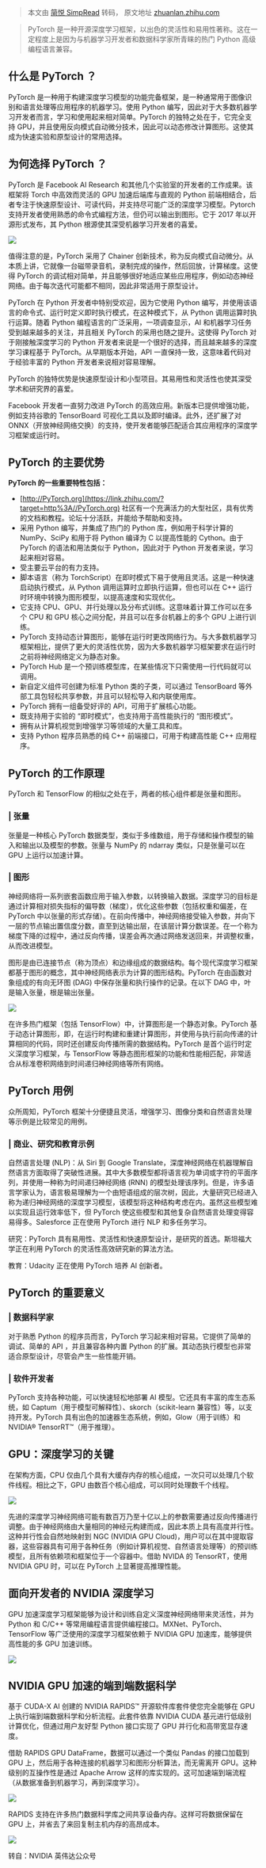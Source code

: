 > 本文由 [简悦 SimpRead](http://ksria.com/simpread/) 转码， 原文地址 [zhuanlan.zhihu.com](https://zhuanlan.zhihu.com/p/548584568)

> PyTorch 是一种开源深度学习框架，以出色的灵活性和易用性著称。这在一定程度上是因为与机器学习开发者和数据科学家所青睐的热门 Python 高级编程语言兼容。

**什么是 PyTorch ？**
-----------------

PyTorch 是一种用于构建深度学习模型的功能完备框架，是一种通常用于图像识别和语言处理等应用程序的机器学习。使用 Python 编写，因此对于大多数机器学习开发者而言，学习和使用起来相对简单。PyTorch 的独特之处在于，它完全支持 GPU，并且使用反向模式自动微分技术，因此可以动态修改计算图形。这使其成为快速实验和原型设计的常用选择。

**为何选择 PyTorch ？**
------------------

PyTorch 是 Facebook AI Research 和其他几个实验室的开发者的工作成果。该框架将 Torch 中高效而灵活的 GPU 加速后端库与直观的 Python 前端相结合，后者专注于快速原型设计、可读代码，并支持尽可能广泛的深度学习模型。Pytorch 支持开发者使用熟悉的命令式编程方法，但仍可以输出到图形。它于 2017 年以开源形式发布，其 Python 根源使其深受机器学习开发者的喜爱。

![](https://pic4.zhimg.com/v2-33c2659ec488de2ca46f3bfd7e6a7f77_b.jpg)

值得注意的是，PyTorch 采用了 Chainer 创新技术，称为反向模式自动微分。从本质上讲，它就像一台磁带录音机，录制完成的操作，然后回放，计算梯度。这使得 PyTorch 的调试相对简单，并且能够很好地适应某些应用程序，例如动态神经网络。由于每次迭代可能都不相同，因此非常适用于原型设计。

PyTorch 在 Python 开发者中特别受欢迎，因为它使用 Python 编写，并使用该语言的命令式、运行时定义即时执行模式，在这种模式下，从 Python 调用运算时执行运算。随着 Python 编程语言的广泛采用，一项调查显示，AI 和机器学习任务受到越来越多的关注，并且相关 PyTorch 的采用也随之提升。这使得 PyTorch 对于刚接触深度学习的 Python 开发者来说是一个很好的选择，而且越来越多的深度学习课程基于 PyTorch。从早期版本开始，API 一直保持一致，这意味着代码对于经验丰富的 Python 开发者来说相对容易理解。

PyTorch 的独特优势是快速原型设计和小型项目。其易用性和灵活性也使其深受学术和研究界的喜爱。

Facebook 开发者一直努力改进 PyTorch 的高效应用。新版本已提供增强功能，例如支持谷歌的 TensorBoard 可视化工具以及即时编译。此外，还扩展了对 ONNX（开放神经网络交换）的支持，使开发者能够匹配适合其应用程序的深度学习框架或运行时。

**PyTorch 的主要优势**
-----------------

**PyTorch 的一些重要特性包括：**

*   [http://PyTorch.org](https://link.zhihu.com/?target=http%3A//PyTorch.org) 社区有一个充满活力的大型社区，具有优秀的文档和教程。论坛十分活跃，并能给予帮助和支持。
*   采用 Python 编写，并集成了热门的 Python 库，例如用于科学计算的 NumPy、SciPy 和用于将 Python 编译为 C 以提高性能的 Cython。由于 PyTorch 的语法和用法类似于 Python，因此对于 Python 开发者来说，学习起来相对容易。
*   受主要云平台的有力支持。
*   脚本语言（称为 TorchScript）在即时模式下易于使用且灵活。这是一种快速启动执行模式，从 Python 调用运算时立即执行运算，但也可以在 C++ 运行时环境中转换为图形模型，以提高速度和实现优化。
*   它支持 CPU、GPU、并行处理以及分布式训练。这意味着计算工作可以在多个 CPU 和 GPU 核心之间分配，并且可以在多台机器上的多个 GPU 上进行训练。
*   PyTorch 支持动态计算图形，能够在运行时更改网络行为。与大多数机器学习框架相比，提供了更大的灵活性优势，因为大多数机器学习框架要求在运行时之前将神经网络定义为静态对象。
*   PyTorch Hub 是一个预训练模型库，在某些情况下只需使用一行代码就可以调用。
*   新自定义组件可创建为标准 Python 类的子类，可以通过 TensorBoard 等外部工具包轻松共享参数，并且可以轻松导入和内联使用库。
*   PyTorch 拥有一组备受好评的 API，可用于扩展核心功能。
*   既支持用于实验的 “即时模式”，也支持用于高性能执行的 “图形模式”。
*   拥有从计算机视觉到增强学习等领域的大量工具和库。
*   支持 Python 程序员熟悉的纯 C++ 前端接口，可用于构建高性能 C++ 应用程序。

**PyTorch 的工作原理**
-----------------

PyTorch 和 TensorFlow 的相似之处在于，两者的核心组件都是张量和图形。

### **| 张量**

张量是一种核心 PyTorch 数据类型，类似于多维数组，用于存储和操作模型的输入和输出以及模型的参数。张量与 NumPy 的 ndarray 类似，只是张量可以在 GPU 上运行以加速计算。

### **| 图形**

神经网络将一系列嵌套函数应用于输入参数，以转换输入数据。深度学习的目标是通过计算相对损失指标的偏导数（梯度），优化这些参数（包括权重和偏差，在 PyTorch 中以张量的形式存储）。在前向传播中，神经网络接受输入参数，并向下一层的节点输出置信度分数，直至到达输出层，在该层计算分数误差。在一个称为梯度下降的过程中，通过反向传播，误差会再次通过网络发送回来，并调整权重，从而改进模型。

图形是由已连接节点（称为顶点）和边缘组成的数据结构。每个现代深度学习框架都基于图形的概念，其中神经网络表示为计算的图形结构。PyTorch 在由函数对象组成的有向无环图 (DAG) 中保存张量和执行操作的记录。在以下 DAG 中，叶是输入张量，根是输出张量。

![](https://pic1.zhimg.com/v2-6fcc322b4b9c73a5ae0218b668e1f060_b.jpg)

在许多热门框架（包括 TensorFlow）中，计算图形是一个静态对象。PyTorch 基于动态计算图形，即，在运行时构建和重建计算图形，并使用与执行前向传递的计算相同的代码，同时还创建反向传播所需的数据结构。PyTorch 是首个运行时定义深度学习框架，与 TensorFlow 等静态图形框架的功能和性能相匹配，非常适合从标准卷积网络到时间递归神经网络等所有网络。

**PyTorch 用例**
--------------

众所周知，PyTorch 框架十分便捷且灵活，增强学习、图像分类和自然语言处理等示例是比较常见的用例。

### **| 商业、研究和教育示例**

自然语言处理 (NLP)：从 Siri 到 Google Translate，深度神经网络在机器理解自然语言方面取得了突破性进展。其中大多数模型都将语言视为单词或字符的平面序列，并使用一种称为时间递归神经网络 (RNN) 的模型处理该序列。但是，许多语言学家认为，语言极易理解为一个由短语组成的层次树，因此，大量研究已经进入称为递归神经网络的深度学习模型，该模型将这种结构考虑在内。虽然这些模型难以实现且运行效率低下，但 PyTorch 使这些模型和其他复杂自然语言处理变得容易得多。Salesforce 正在使用 PyTorch 进行 NLP 和多任务学习。

研究：PyTorch 具有易用性、灵活性和快速原型设计，是研究的首选。斯坦福大学正在利用 PyTorch 的灵活性高效研究新的算法方法。

教育：Udacity 正在使用 PyTorch 培养 AI 创新者。

**PyTorch 的重要意义**
-----------------

### **| 数据科学家**

对于熟悉 Python 的程序员而言，PyTorch 学习起来相对容易。它提供了简单的调试、简单的 API ，并且兼容各种内置 Python 的扩展。其动态执行模型也非常适合原型设计，尽管会产生一些性能开销。

### **| 软件开发者**

PyTorch 支持各种功能，可以快速轻松地部署 AI 模型。它还具有丰富的库生态系统，如 Captum（用于模型可解释性）、skorch（scikit-learn 兼容性）等，以支持开发。PyTorch 具有出色的加速器生态系统，例如，Glow（用于训练）和 NVIDIA® TensorRT™（用于推理）。

**GPU：深度学习的关键**
---------------

在架构方面，CPU 仅由几个具有大缓存内存的核心组成，一次只可以处理几个软件线程。相比之下，GPU 由数百个核心组成，可以同时处理数千个线程。

![](https://pic2.zhimg.com/v2-9c9a66785449b6062bf10f1b7031f919_b.jpg)

先进的深度学习神经网络可能有数百万乃至十亿以上的参数需要通过反向传播进行调整。由于神经网络由大量相同的神经元构建而成，因此本质上具有高度并行性。这种并行性会自然地映射到 NGC (NVIDIA GPU Cloud)，用户可以在其中提取容器，这些容器具有可用于各种任务（例如计算机视觉、自然语言处理等）的预训练模型，且所有依赖项和框架位于一个容器中。借助 NVIDA 的 TensorRT，使用 NVIDIA GPU 时，可以在 PyTorch 上显著提高推理性能。

**面向开发者的 NVIDIA 深度学习**
----------------------

GPU 加速深度学习框架能够为设计和训练自定义深度神经网络带来灵活性，并为 Python 和 C/C++ 等常用编程语言提供编程接口。MXNet、PyTorch、TensorFlow 等广泛使用的深度学习框架依赖于 NVIDIA GPU 加速库，能够提供高性能的多 GPU 加速训练。

![](https://pic1.zhimg.com/v2-92c83598c18b628b54f590e4e79b1f9c_b.jpg)

**NVIDIA GPU 加速的端到端数据科学**
-------------------------

基于 CUDA-X AI 创建的 NVIDIA RAPIDS™ 开源软件库套件使您完全能够在 GPU 上执行端到端数据科学和分析流程。此套件依靠 NVIDIA CUDA 基元进行低级别计算优化，但通过用户友好型 Python 接口实现了 GPU 并行化和高带宽显存速度。

借助 RAPIDS GPU DataFrame，数据可以通过一个类似 Pandas 的接口加载到 GPU 上，然后用于各种连接的机器学习和图形分析算法，而无需离开 GPU。这种级别的互操作性是通过 Apache Arrow 这样的库实现的。这可加速端到端流程（从数据准备到机器学习，再到深度学习）。

![](https://pic1.zhimg.com/v2-a189807140afc204218addf87f260750_b.jpg)

RAPIDS 支持在许多热门数据科学库之间共享设备内存。这样可将数据保留在 GPU 上，并省去了来回复制主机内存的高昂成本。

![](https://pic3.zhimg.com/v2-af14f66e2f4caca431c13925bd128dfe_b.jpg)

转自：NVIDIA 英伟达公众号